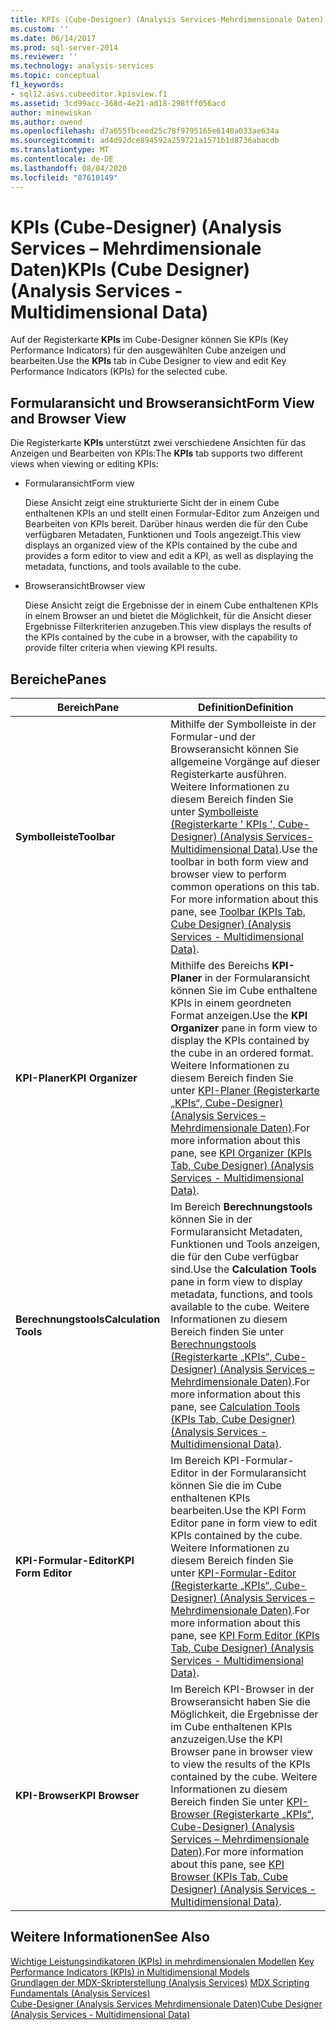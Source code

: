 ```yaml
---
title: KPIs (Cube-Designer) (Analysis Services-Mehrdimensionale Daten) | Microsoft-Dokumentation
ms.custom: ''
ms.date: 06/14/2017
ms.prod: sql-server-2014
ms.reviewer: ''
ms.technology: analysis-services
ms.topic: conceptual
f1_keywords:
- sql12.asvs.cubeeditor.kpisview.f1
ms.assetid: 3cd99acc-368d-4e21-ad18-298fff056acd
author: minewiskan
ms.author: owend
ms.openlocfilehash: d7a655fbceed25c78f9795165e6140a033ae634a
ms.sourcegitcommit: ad4d92dce894592a259721a1571b1d8736abacdb
ms.translationtype: MT
ms.contentlocale: de-DE
ms.lasthandoff: 08/04/2020
ms.locfileid: "87610149"
---
```

# <a name="kpis-cube-designer-analysis-services---multidimensional-data"></a><span data-ttu-id="f5785-102">KPIs (Cube-Designer) (Analysis Services – Mehrdimensionale Daten)</span><span class="sxs-lookup"><span data-stu-id="f5785-102">KPIs (Cube Designer) (Analysis Services - Multidimensional Data)</span></span>
  <span data-ttu-id="f5785-103">Auf der Registerkarte **KPIs** im Cube-Designer können Sie KPIs (Key Performance Indicators) für den ausgewählten Cube anzeigen und bearbeiten.</span><span class="sxs-lookup"><span data-stu-id="f5785-103">Use the **KPIs** tab in Cube Designer to view and edit Key Performance Indicators (KPIs) for the selected cube.</span></span>  
  
## <a name="form-view-and-browser-view"></a><span data-ttu-id="f5785-104">Formularansicht und Browseransicht</span><span class="sxs-lookup"><span data-stu-id="f5785-104">Form View and Browser View</span></span>  
 <span data-ttu-id="f5785-105">Die Registerkarte **KPIs** unterstützt zwei verschiedene Ansichten für das Anzeigen und Bearbeiten von KPIs:</span><span class="sxs-lookup"><span data-stu-id="f5785-105">The **KPIs** tab supports two different views when viewing or editing KPIs:</span></span>  
  
-   <span data-ttu-id="f5785-106">Formularansicht</span><span class="sxs-lookup"><span data-stu-id="f5785-106">Form view</span></span>  
  
     <span data-ttu-id="f5785-107">Diese Ansicht zeigt eine strukturierte Sicht der in einem Cube enthaltenen KPIs an und stellt einen Formular-Editor zum Anzeigen und Bearbeiten von KPIs bereit. Darüber hinaus werden die für den Cube verfügbaren Metadaten, Funktionen und Tools angezeigt.</span><span class="sxs-lookup"><span data-stu-id="f5785-107">This view displays an organized view of the KPIs contained by the cube and provides a form editor to view and edit a KPI, as well as displaying the metadata, functions, and tools available to the cube.</span></span>  
  
-   <span data-ttu-id="f5785-108">Browseransicht</span><span class="sxs-lookup"><span data-stu-id="f5785-108">Browser view</span></span>  
  
     <span data-ttu-id="f5785-109">Diese Ansicht zeigt die Ergebnisse der in einem Cube enthaltenen KPIs in einem Browser an und bietet die Möglichkeit, für die Ansicht dieser Ergebnisse Filterkriterien anzugeben.</span><span class="sxs-lookup"><span data-stu-id="f5785-109">This view displays the results of the KPIs contained by the cube in a browser, with the capability to provide filter criteria when viewing KPI results.</span></span>  
  
## <a name="panes"></a><span data-ttu-id="f5785-110">Bereiche</span><span class="sxs-lookup"><span data-stu-id="f5785-110">Panes</span></span>  
  
|<span data-ttu-id="f5785-111">Bereich</span><span class="sxs-lookup"><span data-stu-id="f5785-111">Pane</span></span>|<span data-ttu-id="f5785-112">Definition</span><span class="sxs-lookup"><span data-stu-id="f5785-112">Definition</span></span>|  
|----------|----------------|  
|<span data-ttu-id="f5785-113">**Symbolleiste**</span><span class="sxs-lookup"><span data-stu-id="f5785-113">**Toolbar**</span></span>|<span data-ttu-id="f5785-114">Mithilfe der Symbolleiste in der Formular-und der Browseransicht können Sie allgemeine Vorgänge auf dieser Registerkarte ausführen. Weitere Informationen zu diesem Bereich finden Sie unter [Symbolleiste &#40;Registerkarte ' KPIs ', Cube-Designer&#41; &#40;Analysis Services-Multidimensional Data&#41;](toolbar-kpis-tab-cube-designer-analysis-services-multidimensional-data.md).</span><span class="sxs-lookup"><span data-stu-id="f5785-114">Use the toolbar in both form view and browser view to perform common operations on this tab. For more information about this pane, see [Toolbar &#40;KPIs Tab, Cube Designer&#41; &#40;Analysis Services - Multidimensional Data&#41;](toolbar-kpis-tab-cube-designer-analysis-services-multidimensional-data.md).</span></span>|  
|<span data-ttu-id="f5785-115">**KPI-Planer**</span><span class="sxs-lookup"><span data-stu-id="f5785-115">**KPI Organizer**</span></span>|<span data-ttu-id="f5785-116">Mithilfe des Bereichs **KPI-Planer** in der Formularansicht können Sie im Cube enthaltene KPIs in einem geordneten Format anzeigen.</span><span class="sxs-lookup"><span data-stu-id="f5785-116">Use the **KPI Organizer** pane in form view to display the KPIs contained by the cube in an ordered format.</span></span> <span data-ttu-id="f5785-117">Weitere Informationen zu diesem Bereich finden Sie unter [KPI-Planer &#40;Registerkarte „KPIs“, Cube-Designer&#41; &#40;Analysis Services – Mehrdimensionale Daten&#41;](kpi-organizer-kpis-tab-cube-designer-analysis-services-multidimensional-data.md).</span><span class="sxs-lookup"><span data-stu-id="f5785-117">For more information about this pane, see [KPI Organizer &#40;KPIs Tab, Cube Designer&#41; &#40;Analysis Services - Multidimensional Data&#41;](kpi-organizer-kpis-tab-cube-designer-analysis-services-multidimensional-data.md).</span></span>|  
|<span data-ttu-id="f5785-118">**Berechnungstools**</span><span class="sxs-lookup"><span data-stu-id="f5785-118">**Calculation Tools**</span></span>|<span data-ttu-id="f5785-119">Im Bereich **Berechnungstools** können Sie in der Formularansicht Metadaten, Funktionen und Tools anzeigen, die für den Cube verfügbar sind.</span><span class="sxs-lookup"><span data-stu-id="f5785-119">Use the **Calculation Tools** pane in form view to display metadata, functions, and tools available to the cube.</span></span> <span data-ttu-id="f5785-120">Weitere Informationen zu diesem Bereich finden Sie unter [Berechnungstools &#40;Registerkarte „KPIs“, Cube-Designer&#41; &#40;Analysis Services – Mehrdimensionale Daten&#41;](calculation-tools-kpis-cube-designer-analysis-services-multidimensional-data.md).</span><span class="sxs-lookup"><span data-stu-id="f5785-120">For more information about this pane, see [Calculation Tools &#40;KPIs Tab, Cube Designer&#41; &#40;Analysis Services - Multidimensional Data&#41;](calculation-tools-kpis-cube-designer-analysis-services-multidimensional-data.md).</span></span>|  
|<span data-ttu-id="f5785-121">**KPI-Formular-Editor**</span><span class="sxs-lookup"><span data-stu-id="f5785-121">**KPI Form Editor**</span></span>|<span data-ttu-id="f5785-122">Im Bereich KPI-Formular-Editor in der Formularansicht können Sie die im Cube enthaltenen KPIs bearbeiten.</span><span class="sxs-lookup"><span data-stu-id="f5785-122">Use the KPI Form Editor pane in form view to edit KPIs contained by the cube.</span></span> <span data-ttu-id="f5785-123">Weitere Informationen zu diesem Bereich finden Sie unter [KPI-Formular-Editor &#40;Registerkarte „KPIs“, Cube-Designer&#41; &#40;Analysis Services – Mehrdimensionale Daten&#41;](kpi-form-editor-kpis-tab-cube-designer-analysis-services-multidimensional-data.md).</span><span class="sxs-lookup"><span data-stu-id="f5785-123">For more information about this pane, see [KPI Form Editor &#40;KPIs Tab, Cube Designer&#41; &#40;Analysis Services - Multidimensional Data&#41;](kpi-form-editor-kpis-tab-cube-designer-analysis-services-multidimensional-data.md).</span></span>|  
|<span data-ttu-id="f5785-124">**KPI-Browser**</span><span class="sxs-lookup"><span data-stu-id="f5785-124">**KPI Browser**</span></span>|<span data-ttu-id="f5785-125">Im Bereich KPI-Browser in der Browseransicht haben Sie die Möglichkeit, die Ergebnisse der im Cube enthaltenen KPIs anzuzeigen.</span><span class="sxs-lookup"><span data-stu-id="f5785-125">Use the KPI Browser pane in browser view to view the results of the KPIs contained by the cube.</span></span> <span data-ttu-id="f5785-126">Weitere Informationen zu diesem Bereich finden Sie unter [KPI-Browser &#40;Registerkarte „KPIs“, Cube-Designer&#41; &#40;Analysis Services – Mehrdimensionale Daten&#41;](kpi-browser-kpis-tab-cube-designer-analysis-services-multidimensional-data.md).</span><span class="sxs-lookup"><span data-stu-id="f5785-126">For more information about this pane, see [KPI Browser &#40;KPIs Tab, Cube Designer&#41; &#40;Analysis Services - Multidimensional Data&#41;](kpi-browser-kpis-tab-cube-designer-analysis-services-multidimensional-data.md).</span></span>|  
  
## <a name="see-also"></a><span data-ttu-id="f5785-127">Weitere Informationen</span><span class="sxs-lookup"><span data-stu-id="f5785-127">See Also</span></span>  
 <span data-ttu-id="f5785-128">[Wichtige Leistungsindikatoren &#40;KPIs&#41; in mehrdimensionalen Modellen](multidimensional-models/key-performance-indicators-kpis-in-multidimensional-models.md) </span><span class="sxs-lookup"><span data-stu-id="f5785-128">[Key Performance Indicators &#40;KPIs&#41; in Multidimensional Models](multidimensional-models/key-performance-indicators-kpis-in-multidimensional-models.md) </span></span>  
 <span data-ttu-id="f5785-129">[Grundlagen der MDX-Skripterstellung &#40;Analysis Services&#41;](multidimensional-models/mdx/mdx-scripting-fundamentals-analysis-services.md) </span><span class="sxs-lookup"><span data-stu-id="f5785-129">[MDX Scripting Fundamentals &#40;Analysis Services&#41;](multidimensional-models/mdx/mdx-scripting-fundamentals-analysis-services.md) </span></span>  
 [<span data-ttu-id="f5785-130">Cube-Designer &#40;Analysis Services Mehrdimensionale Daten&#41;</span><span class="sxs-lookup"><span data-stu-id="f5785-130">Cube Designer &#40;Analysis Services - Multidimensional Data&#41;</span></span>](cube-designer-analysis-services-multidimensional-data.md)  
  
  
